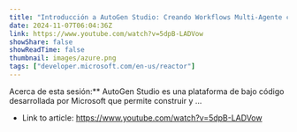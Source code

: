```yaml
---
title: "Introducción a AutoGen Studio: Creando Workflows Multi-Agente con Azure OpenAI"
date: 2024-11-07T06:04:36Z
link: https://www.youtube.com/watch?v=5dpB-LADVow
showShare: false
showReadTime: false
thumbnail: images/azure.png
tags: ["developer.microsoft.com/en-us/reactor"]
---
```

Acerca de esta sesión:** AutoGen Studio es una plataforma de bajo código desarrollada por Microsoft que permite construir y ...

- Link to article: https://www.youtube.com/watch?v=5dpB-LADVow